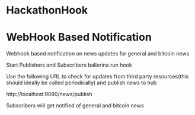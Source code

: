 # HackathonHook

# WebHook Based Notification

Webhook based notification on news updates for general and bitcoin news

Start Publishers and Subscribers
ballerina run hook

Use the following URL to check for updates from third party resources(this should ideally be called periodically) and publish news to hub

http://localhost:9090/news/publish

Subscribers will get notified of general and bitcoin news

